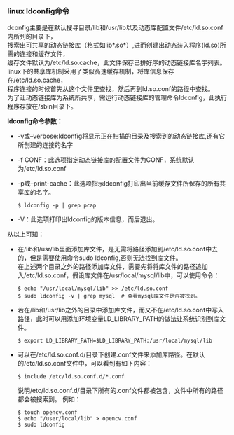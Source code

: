 ### linux ldconfig命令

dconfig主要是在默认搜寻目录/lib和/usr/lib以及动态库配置文件/etc/ld.so.conf内所列的目录下，  
搜索出可共享的动态链接库（格式如lib*.so*）,进而创建出动态装入程序(ld.so)所需的连接和缓存文件，  
缓存文件默认为/etc/ld.so.cache，此文件保存已排好序的动态链接库名字列表。  
linux下的共享库机制采用了类似高速缓存机制，将库信息保存在/etc/ld.so.cache，  
程序连接的时候首先从这个文件里查找，然后再到ld.so.conf的路径中查找。  
为了让动态链接库为系统所共享，需运行动态链接库的管理命令ldconfig，此执行程序存放在/sbin目录下。

**ldconfig命令参数：**

- -v或–verbose:ldconfig将显示正在扫描的目录及搜索到的动态链接库,还有它所创建的连接的名字
- -f CONF：此选项指定动态链接库的配置文件为CONF，系统默认为/etc/ld.so.conf
- -p或–print-cache：此选项指示ldconfig打印出当前缓存文件所保存的所有共享库的名字。
    ```
    $ ldconfig -p | grep pcap
    ```

- -V：此选项打印出ldconfig的版本信息，而后退出。


从以上可知：

- 在/lib和/usr/lib里面添加库文件，是无需将路径添加到/etc/ld.so.conf中去的，但是需要使用命令sudo ldconfig,否则无法找到库文件。  
    在上述两个目录之外的路径添加库文件，需要先将将库文件的路径追加入/etc/ld.so.conf，假设库文件在/usr/local/mysql/lib中，可以使用命令：

    ```
    $ echo "/usr/local/mysql/lib" >> /etc/ld.so.conf
    $ sudo ldconfig -v | grep mysql  # 查看mysql库文件是否被找到。
    ```

- 若在/lib和/usr/lib之外的目录中添加库文件，而又不在/etc/ld.so.conf中写入路径，此时可以用添加环境变量LD_LIBRARY_PATH的做法让系统识别到库文件。

    ```
    $ export LD_LIBRARY_PATH=$LD_LIBRARY_PATH:/usr/local/mysql/lib
    ```

- 可以在/etc/ld.so.conf.d/目录下创建.conf文件来添加库路径。在默认的/etc/ld.so.conf文件中，可以看到有如下内容：

    ```
    $ include /etc/ld.so.conf.d/*.conf
    ```

    说明/etc/ld.so.conf.d/目录下所有的.conf文件都被包含，文件中所有的路径都会被搜索到。
    例如：
    ```
    $ touch opencv.conf
    $ echo "/user/local/lib" > opencv.conf
    $ sudo ldconfig
    ```
